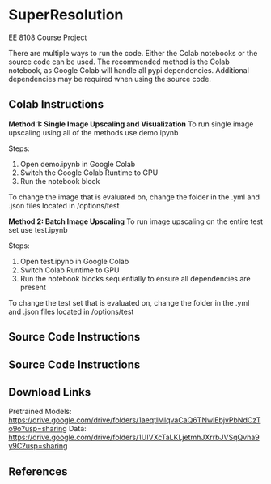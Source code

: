 # SuperResolution
EE 8108 Course Project

There are multiple ways to run the code. Either the Colab notebooks or the source code can be used. The recommended method is the Colab notebook, as Google Colab will handle all pypi dependencies. Additional dependencies may be required when using the source code.

## Colab Instructions
**Method 1: Single Image Upscaling and Visualization**
To run single image upscaling using all of the methods use demo.ipynb

Steps:
1. Open demo.ipynb in Google Colab
2. Switch the Google Colab Runtime to GPU
3. Run the notebook block

To change the image that is evaluated on, change the folder in the .yml and .json files located in /options/test

**Method 2: Batch Image Upscaling**
To run image upscaling on the entire test set use test.ipynb

Steps:
1. Open test.ipynb in Google Colab
2. Switch Colab Runtime to GPU
3. Run the notebook blocks sequentially to ensure all dependencies are present

To change the test set that is evaluated on, change the folder in the .yml and .json files located in /options/test

## Source Code Instructions

## Source Code Instructions

## Download Links
Pretrained Models: https://drive.google.com/drive/folders/1aeqtlMlqvaCaQ6TNwlEbjvPbNdCzTo9o?usp=sharing
Data: https://drive.google.com/drive/folders/1UIVXcTaLKLjetmhJXrrbJVSqQvha9y9C?usp=sharing

## References

